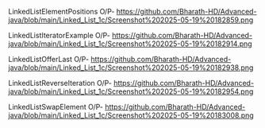 LinkedListElementPositions O/P- https://github.com/Bharath-HD/Advanced-java/blob/main/Linked_List_1c/Screenshot%202025-05-19%20182859.png

LinkedListIteratorExample O/P- https://github.com/Bharath-HD/Advanced-java/blob/main/Linked_List_1c/Screenshot%202025-05-19%20182914.png

LinkedListOfferLast O/P- https://github.com/Bharath-HD/Advanced-java/blob/main/Linked_List_1c/Screenshot%202025-05-19%20182938.png

LinkedListReverseIteration O/P- https://github.com/Bharath-HD/Advanced-java/blob/main/Linked_List_1c/Screenshot%202025-05-19%20182954.png

LinkedListSwapElement O/P- https://github.com/Bharath-HD/Advanced-java/blob/main/Linked_List_1c/Screenshot%202025-05-19%20183008.png
